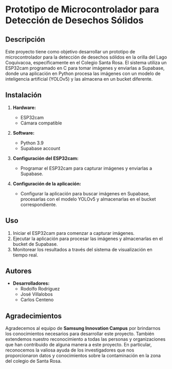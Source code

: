 # Prototipo de Microcontrolador para Detección de Desechos Sólidos

## Descripción

Este proyecto tiene como objetivo desarrollar un prototipo de microcontrolador para la detección de desechos sólidos en la orilla del Lago Coquivacoa, específicamente en el Colegio Santa Rosa. El sistema utiliza un ESP32cam programado en C para tomar imágenes y enviarlas a Supabase, donde una aplicación en Python procesa las imágenes con un modelo de inteligencia artificial (YOLOv5) y las almacena en un bucket diferente.

## Instalación

1. **Hardware:**
   - ESP32cam
   - Cámara compatible

2. **Software:**
   - Python 3.9
   - Supabase account

3. **Configuración del ESP32cam:**
   - Programar el ESP32cam para capturar imágenes y enviarlas a Supabase.

4. **Configuración de la aplicación:**
   - Configurar la aplicación para buscar imágenes en Supabase, procesarlas con el modelo YOLOv5 y almacenarlas en el bucket correspondiente.

## Uso

1. Iniciar el ESP32cam para comenzar a capturar imágenes.
2. Ejecutar la aplicación para procesar las imágenes y almacenarlas en el bucket de Supabase.
3. Monitorear los resultados a través del sistema de visualización en tiempo real.


## Autores

- **Desarrolladores:**
  - Rodolfo Rodríguez
  - José Villalobos
  -  Carlos Centeno


## Agradecimientos

Agradecemos al equipo de **Samsung Innovation Campus** por brindarnos los conocimientos necesarios para desarrollar este proyecto. También extendemos nuestro reconocimiento a todas las personas y organizaciones que han contribuido de alguna manera a este proyecto. En particular, reconocemos la valiosa ayuda de los investigadores que nos proporcionaron datos y conocimientos sobre la contaminación en la zona del colegio de Santa Rosa.
